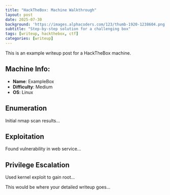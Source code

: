 ```yaml
---
title: "HackTheBox: Machine Walkthrough"
layout: post
date: 2025-07-30
background: 'https://images.alphacoders.com/123/thumb-1920-1238604.png'
subtitle: "Step-by-step solution for a challenging box"
tags: [writeup, hackthebox, ctf]
categories: [writeup]
---
```


This is an example writeup post for a HackTheBox machine.

## Machine Info:
- **Name**: ExampleBox
- **Difficulty**: Medium
- **OS**: Linux

## Enumeration
Initial nmap scan results...

## Exploitation
Found vulnerability in web service...

## Privilege Escalation
Used kernel exploit to gain root...

This would be where your detailed writeup goes...